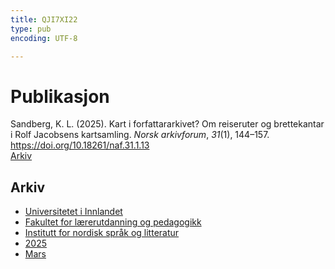 ```yaml
---
title: QJI7XI22
type: pub
encoding: UTF-8

---
```

<h1>Publikasjon</h1>
<article id="csl-bib-container-QJI7XI22" class="csl-bib-container">
  <div class="csl-bib-body"> <div class="csl-entry">Sandberg, K. L. (2025). Kart i forfattararkivet? Om reiseruter og brettekantar i Rolf Jacobsens kartsamling. <i>Norsk arkivforum</i>, <i>31</i>(1), 144–157. <a href="https://doi.org/10.18261/naf.31.1.13">https://doi.org/10.18261/naf.31.1.13</a></div> </div>
  <div class="csl-bib-buttons">
    <a href="#taxonomy-article-QJI7XI22" alt="archive" class="csl-bib-button">Arkiv</a>
  </div>
  <div id="csl-bib-meta-container-QJI7XI22"></div>
</article>
<div id="csl-bib-meta-QJI7XI22" class="csl-bib-meta">
  <article id="taxonomy-article-QJI7XI22" class="taxonomy-article">
    <h1>Arkiv</h1>
    <ul>
      <li><a href="{{< params subfolder >}}nn/archive/?key=3DCRN523">Universitetet i Innlandet</a></li>
      <li><a href="{{< params subfolder >}}nn/archive/?key=WYNZA47F">Fakultet for lærerutdanning og pedagogikk</a></li>
      <li><a href="{{< params subfolder >}}nn/archive/?key=T9U6ILTU">Institutt for nordisk språk og litteratur</a></li>
      <li><a href="{{< params subfolder >}}nn/archive/?key=SPIZ6VGU">2025</a></li>
      <li><a href="{{< params subfolder >}}nn/archive/?key=Z6CRQ9VV">Mars</a></li>
    </ul>
  </article>
</div>
